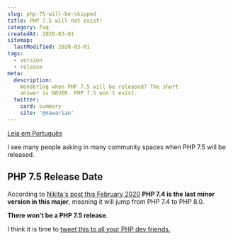 ```yaml
---
slug: php-75-will-be-skipped
title: PHP 7.5 will not exist!
category: faq
createdAt: 2020-03-01
sitemap:
  lastModified: 2020-03-01
tags:
  - version
  - release
meta:
  description:
    Wondering when PHP 7.5 will be released? The short
    answer is NEVER. PHP 7.5 won't exist.
  twitter:
    card: summary
    site: '@nawarian'
---
```


[Leia em Português](/br/edicao/php-75-nao-sera-lancado/)

I see many people asking in many community spaces
when PHP 7.5 will be released.

## PHP 7.5 Release Date

According to [Nikita's post this February 2020](https://twitter.com/nikita_ppv/status/1226791766088704000)
**PHP 7.4 is the last minor version in this major**,
meaning it will jump from PHP 7.4 to PHP 8.0.

**There won't be a PHP 7.5 release**.

I think it is time to [tweet this to all your PHP dev friends.](https://twitter.com/intent/tweet?text=PHP+7.5+will+be+skipped!!+-+See+https://thephp.website/en/issue/php-75-will-be-skipped/)

<script type="application/ld+json">
{
    "@context": "https://schema.org",
    "@type": "FAQPage",
    "mainEntity": [
        {
            "@type": "Question",
            "name": "When will PHP 7.5 be released?",
            "acceptedAnswer": {
                "@type": "Answer",
                "text": "There won't be a PHP 7.5 release.<a href={{ $page->getUrl() }}>Read More.</a>"
            }
        }
    ]
}
</script>
